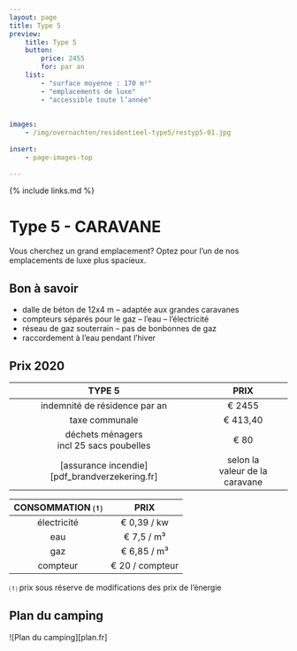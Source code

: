```yaml
---
layout: page
title: Type 5
preview: 
    title: Type 5
    button:
        price: 2455
        for: par an
    list:
        - "surface moyenne : 170 m²"
        - "emplacements de luxe"
        - "accessible toute l’année"
        
        
images:
    - /img/overnachten/residentieel-type5/restyp5-01.jpg
    
insert:
    - page-images-top
    
---
```


{% include links.md %}

# Type 5 - CARAVANE

Vous cherchez un grand emplacement? Optez pour l’un de nos emplacements de luxe plus spacieux.

## Bon à savoir

- dalle de béton de 12x4 m – adaptée aux grandes caravanes
- compteurs séparés pour le gaz – l’eau – l’électricité
- réseau de gaz souterrain – pas de bonbonnes de gaz
- raccordement à l’eau pendant l’hiver


## Prix 2020

TYPE 5                |PRIX           |
:--------------------:|:--------------:|
indemnité de résidence par an |€ 2455            
taxe communale                |€ 413,40
déchets ménagers<br>incl 25 sacs poubelles<br> | € 80   
[assurance incendie][pdf_brandverzekering.fr]     |selon la<br>valeur de la caravane

CONSOMMATION ⑴           |PRIX          |
:--------------------:|:-------------:|
électricité           | € 0,39 / kw        
eau                   | € 7,5 / m³
gaz                   | € 6,85 / m³       
compteur              | € 20 / compteur      

⑴ prix sous réserve de modifications des prix de l’énergie

## Plan du camping

![Plan du camping][plan.fr]
